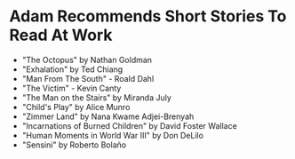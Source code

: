 # Adam Recommends Short Stories To Read At Work

- "The Octopus" by Nathan Goldman  
- "Exhalation" by Ted Chiang
- "Man From The South" - Roald Dahl 
- "The Victim" - Kevin Canty 
- "The Man on the Stairs" by Miranda July 
- "Child's Play" by Alice Munro 
- "Zimmer Land" by Nana Kwame Adjei-Brenyah 
- "Incarnations of Burned Children" by David Foster Wallace 
- "Human Moments in World War III" by Don DeLilo 
- "Sensini" by Roberto Bolaño 

